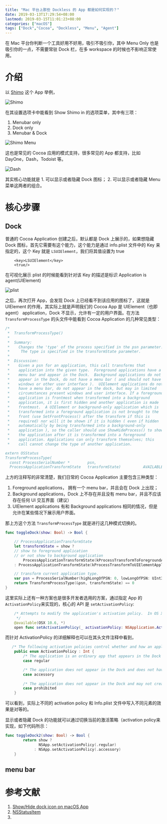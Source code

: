 ```yaml
---
title: "Mac 平台上那些 Dockless 的 App 都是如何实现的？"
date: 2019-03-13T17:29:54+08:00
lastmod: 2019-03-15T11:01:23+08:00
categories: ["macOS"]
tags: ["Dock","Cocoa", "Dockless", "Menu", "Agent"]
---
```



在 Mac 平台你判断一个工具好用不好用，吸引不吸引你，其中 Menu Only 也是吸引你的一点，不需要常驻 Dock 栏，在多 workspace 的时候也不影响正常使用。

<!-- more -->

# 介绍

以 [Shimo](https://www.shimovpn.com/) 这个 App 举例，

![Shimo](https://i.imgur.com/AzRwufu.png)

在其设置选项卡中能看到 Show Shimo in 的选项菜单，其中有三项： 

1. Menubar only
2. Dock only
3. Menubar & Dock

![Shimo Menu](https://i.imgur.com/zFqW0XP.png)

这也是常见的 Cocoa 应用的模式支持，很多常见的 App 都支持，比如 DayOne，Dash，Todoist 等。

![Dash](https://i.imgur.com/im1ziVo.png)



其实核心功能就是 1. 可以显示或者隐藏 Dock 图标； 2. 可以显示或者隐藏 Menu 菜单这两者的组合。


# 核心步骤

## Dock

普通的 Cocoa Application 创建之后，默认都是 Dock 上展示的，如果想隐藏 Dock 图标，首先它需要有这个能力，这个能力是通过 info.plist 文件中的 Key 来指定的，这个 Key 就是 `LSUIElement`，我们将其值设置为 true

``` 
	<key>LSUIElement</key>
	<true/>
```

在可视化展示 plist 的时候能看到针对该 Key 的描述是标识 Application is agent(UIElement)

![plist](https://i.imgur.com/ef3w8TR.png)


之后，再次打开 App，会发现 Dock 上已经看不到该应用的图标了，这就是 UIElement 的作用，其实际上就是声明我们的 Cocoa App 是 UIElement（也即 agent） application，Dock 不显示，允许有一定的用户界面。在方法 `TransformProcessType` 的头文件中能看到 Cocoa Application 的几种常见类型：

``` Swift
/*
 *  TransformProcessType()
 *  
 *  Summary:
 *    Changes the 'type' of the process specified in the psn parameter.
 *     The type is specified in the transformState parameter.
 *  
 *  Discussion:
 *    Given a psn for an application, this call transforms that
 *    application into the given type.  Foreground applications have a
 *    menu bar and appear in the Dock.  Background applications do not
 *    appear in the Dock, do not have a menu bar ( and should not have
 *    windows or other user interface ).  UIElement applications do not
 *    have a menu bar, do not appear in the dock, but may in limited
 *    circumstances present windows and user interface. If a foreground
 *    application is frontmost when transformed into a background
 *    application, it is first hidden and another application is made
 *    frontmost.  A UIElement or background-only application which is
 *    transformed into a foreground application is not brought to the
 *    front (use SetFrontProcess() after the transform if this is
 *    required) nor will it be shown if it is hidden ( even if hidden
 *    automatically by being transformed into a background-only
 *    application ), so the caller should use ShowHideProcess() to show
 *    the application after it is transformed into a foreground
 *    application. Applications can only transform themselves; this
 *    call cannot change the type of another application.

extern OSStatus 
TransformProcessType(
  const ProcessSerialNumber *        psn,
  ProcessApplicationTransformState   transformState)          AVAILABLE_MAC_OS_X_VERSION_10_3_AND_LATER;  
```

上方的注释写的非常清楚，我们日常的 Cocoa Application 主要包含三种类型：

1. Foreground applications， 拥有一个 menu bar，并且会在 Dock 上出现；
2. Background applications，Dock 上不存在并且没有 menu bar，并且不应该存在任何 UI 交互界面（建议）
3. UIElement applications 有和 Background applications 相同的情况，但是允许在某些情况下展示用户界面。

那上方这个方法 `TransformProcessType` 就是进行这几种模式切换的。


``` Swift
func toggleDock(show: Bool) -> Bool {

    // ProcessApplicationTransformState
    let transformState = show ? 
    // show to foreground application 
    // or not show to background application
        ProcessApplicationTransformState(kProcessTransformToForegroundApplication) 
    : ProcessApplicationTransformState(kProcessTransformToUIElementApplication)

    // transform current application type.
    var psn = ProcessSerialNumber(highLongOfPSN: 0, lowLongOfPSN: UInt32(kCurrentProcess))
    return TransformProcessType(&psn, transformState) == 0
}
```

这里实际上还有一种方案也是很多开发者选用的方案，通过指定 App 的`ActivationPolicy`来实现的，核心的 API 是 `setActivationPolicy`:

``` Swift
    /* Attempts to modify the application's activation policy.  In OS X 10.9, any policy may be set; prior to 10.9, the activation policy may be changed to NSApplicationActivationPolicyProhibited or NSApplicationActivationPolicyRegular, but may not be changed to NSApplicationActivationPolicyAccessory.  This returns YES if setting the activation policy is successful, and NO if not.
     */
    @available(OSX 10.6, *)
    open func setActivationPolicy(_ activationPolicy: NSApplication.ActivationPolicy) -> Bool

```

而针对 ActivationPolicy 的详细解释也可以在其头文件注释中看到，



``` Swift
   /* The following activation policies control whether and how an application may be activated.  They are determined by the Info.plist. */
    public enum ActivationPolicy : Int {
        /* The application is an ordinary app that appears in the Dock and may have a user interface.  This is the default for bundled apps, unless overridden in the Info.plist. */
        case regular

        /* The application does not appear in the Dock and does not have a menu bar, but it may be activated programmatically or by clicking on one of its windows.  This corresponds to LSUIElement=1 in the Info.plist. */
        case accessory
        
        /* The application does not appear in the Dock and may not create windows or be activated.  This corresponds to LSBackgroundOnly=1 in the Info.plist.  This is also the default for unbundled executables that do not have Info.plists. */
        case prohibited
    }
```

可以看到，实际上不同的 activation policy 和 Info.plist 文件中写入不同元素的效果是对等的。




显示或者隐藏 Dock 的功能就可以通过切换当前的激活策略（activation policy来实现，如下代码所示：


``` Swift
func toggleDock2(show: Bool) -> Bool {
        return show ?
               NSApp.setActivationPolicy(.regular)
             : NSApp.setActivationPolicy(.accessory)
    }
```


## menu bar


# 参考文献

1. [Show/Hide dock icon on macOS App](https://medium.com/@jackymelb/show-hide-dock-icon-on-macos-app-3a59f7df282d)
2. [NSStatusItem](https://developer.apple.com/documentation/appkit/nsstatusitem)
3. 